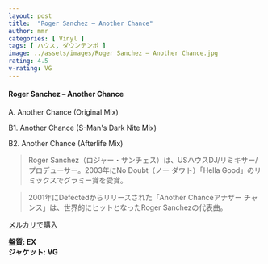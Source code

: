 ```yaml
---
layout: post
title:  "Roger Sanchez – Another Chance"
author: mmr
categories: [ Vinyl ]
tags: [ ハウス, ダウンテンポ ]
image: ../assets/images/Roger Sanchez – Another Chance.jpg
rating: 4.5
v-rating: VG
---
```


#### Roger Sanchez – Another Chance

A. Another Chance (Original Mix)

B1. Another Chance (S-Man's Dark Nite Mix)

B2. Another Chance (Afterlife Mix)

> Roger Sanchez（ロジャー・サンチェス）は、USハウスDJ/リミキサー/プロデューサー。2003年にNo Doubt（ノー ダウト）「Hella Good」のリミックスでグラミー賞を受賞。

> 2001年にDefectedからリリースされた「Another Chanceアナザー チャンス」は、世界的にヒットとなったRoger Sanchezの代表曲。


[メルカリで購入](https://jp.mercari.com/item/m78518040318)

<div class="mt-4 mb-4 d-flex align-items-center">
<strong class="mr-1">盤質: EX</strong>
</div>
<div class="mt-4 mb-4 d-flex align-items-center">
<strong class="mr-1">ジャケット: VG</strong>
</div>
